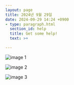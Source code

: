 ```yaml
---
layout: page
title: 2024년 9월 29일 
date: 2024-09-29 14:24 +0900
- type: paragraph.html
  section_id: help
  title: Get some help!
  text: >+

---
```


![image 1](https://mseouly-my.sharepoint.com/personal/hyun_mseouly_org/Documents/Images/20241008_115544626_iOS.jpg)

![image 2](https://mseouly-my.sharepoint.com/personal/hyun_mseouly_org/Documents/Images/20241008_115600883_iOS.jpg)

![image 3](https://mseouly-my.sharepoint.com/personal/hyun_mseouly_org/Documents/Images/20241008_115613261_iOS.jpg)